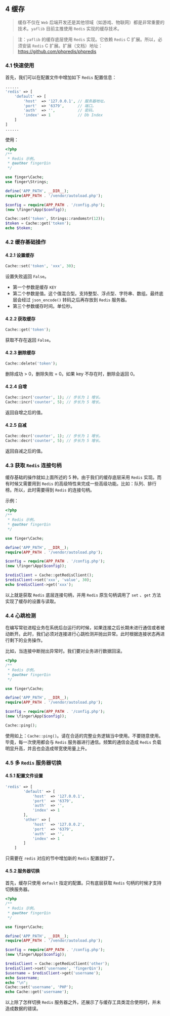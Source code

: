 ##  4 缓存

> 缓存不仅在 `Web` 后端开发还是其他领域（如游戏、物联网）都是非常重要的技术。`yaflib` 目前主推使用 `Redis` 实现的缓存技术。

> 注：`yaflib` 的缓存底层使用 `Redis` 实现。它依赖 `Redis` C 扩展。所以，必须安装 `Redis` C 扩展。扩展（文档）地址：https://github.com/phpredis/phpredis

### 4.1 快速使用

首先，我们可以在配置文件中增加如下 `Redis` 配置信息：

```php
......
'redis' => [
    'default' => [
        'host'  => '127.0.0.1', // 服务器地址。
        'port'  => '6379', 		// 端口。
        'auth'  => '', 			// 密码。
        'index' => 1 			// Db Index
    ]
]
......
```

使用：

```php
<?php
/**
 * Redis 示例。
 * @author fingerQin
 */

use finger\Cache;
use finger\Strings;

define('APP_PATH', __DIR__);
require(APP_PATH . '/vendor/autoload.php');

$config = require(APP_PATH . '/config.php');
(new \finger\App($config));

Cache::set('token', Strings::randomstr(12));
$token = Cache::get('token');
echo $token;
```

### 4.2 缓存基础操作

#### 4.2.1 设置缓存

```php
Cache::set('token', 'xxx', 30);
```

设置失败返回 `False`。

- 第一个参数是缓存 `KEY`
- 第二个参数是值。这个值混合型。支持整型、浮点型、字符串、数组。最终底层会经过 `json_encode()` 转码之后再存放到 `Redis` 服务器。
- 第三个参数缓存时间。单位秒。



#### 4.2.2 获取缓存

```php
Cache::get('token');
```

获取不存在返回 `False`。



#### 4.2.3 删除缓存

```php
Cache::delete('token');
```

删除成功 > 0，删除失败 = 0。如果 key 不存在时，删除会返回 0。



#### 4.2.4 自增

```php
Cache::incr('counter', 1); // 步长为 1 增长。
Cache::incr('counter', 5); // 步长为 5 增长。
```

返回自增之后的值。



#### 4.2.5 自减

```php
Cache::decr('counter', 1); // 步长为 1 增长。
Cache::decr('counter', 5); // 步长为 5 增长。
```

返回自减之后的值。



### 4.3 获取 `Redis` 连接句柄

缓存基础的操作就如上面所述的 5 种。由于我们的缓存底层采用 `Redis` 实现。而有时候又需要用到 `Redis` 的高级特性来完成一些高级功能。比如：队列、排行榜。所以，此时需要得到 `Redis` 的连接句柄。

示例：

```php
<?php
/**
 * Redis 示例。
 * @author fingerQin
 */

use finger\Cache;

define('APP_PATH', __DIR__);
require(APP_PATH . '/vendor/autoload.php');

$config = require(APP_PATH . '/config.php');
(new \finger\App($config));

$redisClient = Cache::getRedisClient();
$redisClient->set('xxx', 'value', 30);
echo $redisClient->get('xxx');
```

以上就是获取 `Redis` 底层连接句柄，并用 `Redis` 原生句柄调用了 `set` 、`get` 方法实现了缓存的设置与读取。

### 4.4 心跳检测

在编写常驻进程业务在系统后台运行的时候，如果连接之后长期未进行通信或者被动断开。此时，我们必须对连接进行心跳检测并抛出异常。此时根据连接状态再进行剩下的业务操作。

比如，当连接中断抛出异常时。我们要对业务进行数据回滚。

```php
<?php
/**
 * Redis 示例。
 * @author fingerQin
 */

use finger\Cache;

define('APP_PATH', __DIR__);
require(APP_PATH . '/vendor/autoload.php');

$config = require(APP_PATH . '/config.php');
(new \finger\App($config));

Cache::ping();
```

使用如上：`Cache::ping()`。请在合适的完整业务逻辑当中使用。不要随意使用。毕竟，每一次使用都会与 `Redis` 服务器进行通信。频繁的通信会造成 `Redis` 负载明显升高，并且也会造成带宽使用量上升。

### 4.5 多 `Redis` 服务器切换

#### 4.5.1 配置文件设置

```php
'redis' => [
        'default' => [
            'host'  => '127.0.0.1',
            'port'  => '6379',
            'auth'  => '',
            'index' => 1
        ],
        'other' => [
            'host'  => '127.0.0.2',
            'port'  => '6379',
            'auth'  => '',
            'index' => 1
        ]
    ]
```

只需要在 `redis` 对应的节中增加新的 `Redis` 配置就好了。

#### 4.5.2 服务器切换

首先，缓存只使用 `default` 指定的配置。只有底层获取 `Redis` 句柄的时候才支持切换服务器。

```php
<?php
/**
 * Redis 示例。
 * @author fingerQin
 */

use finger\Cache;

define('APP_PATH', __DIR__);
require(APP_PATH . '/vendor/autoload.php');

$config = require(APP_PATH . '/config.php');
(new \finger\App($config));

$redisClient = Cache::getRedisClient('other');
$redisClient->set('username', 'fingerQin');
$username = $redisClient->get('username');
echo $username;
echo "\n";
Cache::set('username', 'PHP');
echo Cache::get('username');
```

以上除了怎样切换 `Redis` 服务器之外，还展示了与缓存工具类混合使用时，并未造成数据的错误。









